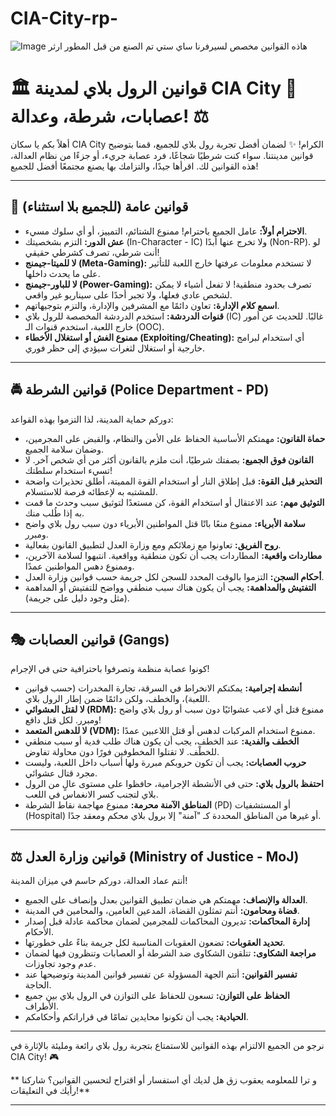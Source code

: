 # CIA-City-rp-
![Image](https://github.com/user-attachments/assets/779f3f26-fd04-48cb-a5c6-c7f846fcf6c5)
هاذه القوانين مخصص لسيرفرنا ساي ستي تم الصنع من قبل المطور ارثر
# 🏛️ قوانين الرول بلاي لمدينة CIA City 🚓 عصابات، شرطة، وعدالة! ⚖️

أهلاً بكم يا سكان CIA City الكرام! ✨ لضمان أفضل تجربة رول بلاي للجميع، قمنا بتوضيح قوانين مدينتنا. سواء كنت شرطيًا شجاعًا، فرد عصابة جريء، أو جزءًا من نظام العدالة، هذه القوانين لك. اقرأها جيدًا، والتزامك بها يصنع مجتمعًا أفضل للجميع!

---

## 📜 قوانين عامة (للجميع بلا استثناء)

* **الاحترام أولاً:** عامل الجميع باحترام! ممنوع الشتائم، التمييز، أو أي سلوك مسيء.
* **عش الدور:** التزم بشخصيتك (In-Character - IC) ولا تخرج عنها أبدًا (Non-RP). لو أنت شرطي، تصرف كشرطي حقيقي!
* **لا للميتا-جيمنج (Meta-Gaming):** لا تستخدم معلومات عرفتها خارج اللعبة للتأثير على ما يحدث داخلها.
* **لا للباور-جيمنج (Power-Gaming):** تصرف بحدود منطقية! لا تفعل أشياء لا يمكن لشخص عادي فعلها، ولا تجبر أحدًا على سيناريو غير واقعي.
* **اسمع كلام الإدارة:** تعاون دائمًا مع المشرفين والإدارة، والتزم بتوجيهاتهم.
* **قنوات الدردشة:** استخدم الدردشة المخصصة للرول بلاي (IC) غالبًا. للحديث عن أمور خارج اللعبة، استخدم قنوات الـ (OOC).
* **ممنوع الغش أو استغلال الأخطاء (Exploiting/Cheating):** أي استخدام لبرامج خارجية أو استغلال لثغرات سيؤدي إلى حظر فوري.

---

## 🚔 قوانين الشرطة (Police Department - PD)

دوركم حماية المدينة، لذا التزموا بهذه القواعد:

* **حماة القانون:** مهمتكم الأساسية الحفاظ على الأمن والنظام، والقبض على المجرمين، وضمان سلامة الجميع.
* **القانون فوق الجميع:** بصفتك شرطيًا، أنت ملزم بالقانون أكثر من أي شخص آخر. لا تسيء استخدام سلطتك!
* **التحذير قبل القوة:** قبل إطلاق النار أو استخدام القوة المميتة، أطلق تحذيرات واضحة للمشتبه به لإعطائه فرصة للاستسلام.
* **التوثيق مهم:** عند الاعتقال أو استخدام القوة، كن مستعدًا لتوثيق سبب وحدث ما قمت به إذا طُلب منك.
* **سلامة الأبرياء:** ممنوع منعًا باتًا قتل المواطنين الأبرياء دون سبب رول بلاي واضح ومبرر.
* **روح الفريق:** تعاونوا مع زملائكم ومع وزارة العدل لتطبيق القانون بفعالية.
* **مطاردات واقعية:** المطاردات يجب أن تكون منطقية وواقعية. انتبهوا لسلامة الآخرين، وممنوع دهس المواطنين عمدًا.
* **أحكام السجن:** التزموا بالوقت المحدد للسجن لكل جريمة حسب قوانين وزارة العدل.
* **التفتيش والمداهمة:** يجب أن يكون هناك سبب منطقي وواضح للتفتيش أو المداهمة (مثل وجود دليل على جريمة).

---

## 🎭 قوانين العصابات (Gangs)

كونوا عصابة منظمة وتصرفوا باحترافية حتى في الإجرام!

* **أنشطة إجرامية:** يمكنكم الانخراط في السرقة، تجارة المخدرات (حسب قوانين اللعبة)، والخطف، ولكن دائمًا ضمن إطار الرول بلاي.
* **لا لقتل العشوائي (RDM):** ممنوع قتل أي لاعب عشوائيًا دون سبب أو رول بلاي واضح ومبرر. لكل قتل دافع!
* **لا للدهس المتعمد (VDM):** ممنوع استخدام المركبات لدهس أو قتل اللاعبين عمدًا.
* **الخطف والفدية:** عند الخطف، يجب أن يكون هناك طلب فدية أو سبب منطقي للخطْف. لا تقتلوا المخطوفين فورًا دون محاولة تفاوض.
* **حروب العصابات:** يجب أن تكون حروبكم مبررة ولها أسباب داخل اللعبة، وليست مجرد قتال عشوائي.
* **احتفظ بالرول بلاي:** حتى في الأنشطة الإجرامية، حافظوا على مستوى عالٍ من الرول بلاي لتجنب كسر الانغماس في اللعب.
* **المناطق الآمنة محرمة:** ممنوع مهاجمة نقاط الشرطة (PD) أو المستشفيات (Hospital) أو غيرها من المناطق المحددة كـ "آمنة" إلا برول بلاي محكم ومعقد جدًا.

---

## ⚖️ قوانين وزارة العدل (Ministry of Justice - MoJ)

أنتم عماد العدالة، دوركم حاسم في ميزان المدينة!

* **العدالة والإنصاف:** مهمتكم هي ضمان تطبيق القوانين بعدل وإنصاف على الجميع.
* **قضاة ومحامون:** أنتم تمثلون القضاة، المدعين العامين، والمحامين في المدينة.
* **إدارة المحاكمات:** تديرون المحاكمات للمجرمين لضمان محاكمة عادلة قبل إصدار الأحكام.
* **تحديد العقوبات:** تضعون العقوبات المناسبة لكل جريمة بناءً على خطورتها.
* **مراجعة الشكاوى:** تتلقون الشكاوى ضد الشرطة أو العصابات وتنظرون فيها لضمان عدم وجود تجاوزات.
* **تفسير القوانين:** أنتم الجهة المسؤولة عن تفسير قوانين المدينة وتوضيحها عند الحاجة.
* **الحفاظ على التوازن:** تسعون للحفاظ على التوازن في الرول بلاي بين جميع الأطراف.
* **الحيادية:** يجب أن تكونوا محايدين تمامًا في قراراتكم وأحكامكم.

---

نرجو من الجميع الالتزام بهذه القوانين للاستمتاع بتجربة رول بلاي رائعة ومليئة بالإثارة في CIA City! 🎮

** و ترا للمعلومه يعقوب زق هل لديك أي استفسار أو اقتراح لتحسين القوانين؟ شاركنا رأيك في التعليقات!**

---
